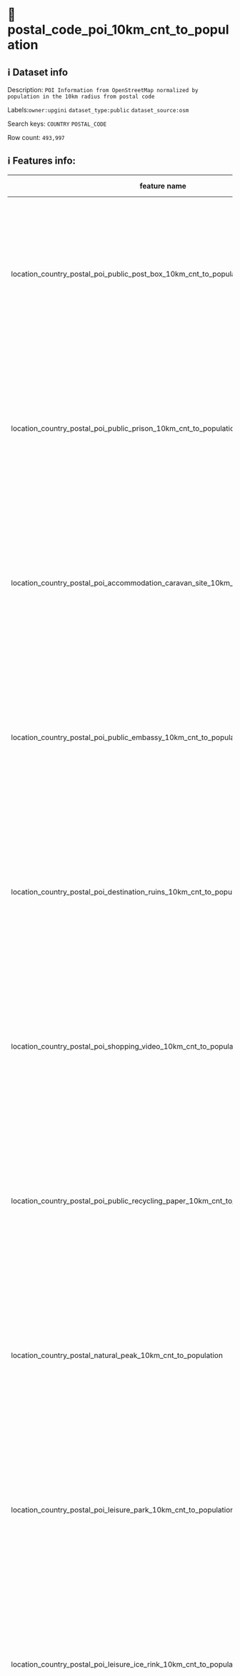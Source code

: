 # 📖 postal_code_poi_10km_cnt_to_population 
## ℹ️ Dataset info 
Description: `POI Information from OpenStreetMap normalized by population in the 10km radius from postal code` 

Labels:`owner:upgini` `dataset_type:public` `dataset_source:osm` 

Search keys: `COUNTRY` `POSTAL_CODE`

Row count: `493,997`

## ℹ️ Features info:
|feature name|feature type|descrition|
|---|---|---|
|location_country_postal_poi_public_post_box_10km_cnt_to_population|FLOAT|(Number of specific type osm objects in 10km radius from postal code)  divided by ( Population n 10km radius from postal code) |
|location_country_postal_poi_public_prison_10km_cnt_to_population|FLOAT|(Number of specific type osm objects in 10km radius from postal code)  divided by ( Population n 10km radius from postal code) |
|location_country_postal_poi_accommodation_caravan_site_10km_cnt_to_population|FLOAT|(Number of specific type osm objects in 10km radius from postal code)  divided by ( Population n 10km radius from postal code) |
|location_country_postal_poi_public_embassy_10km_cnt_to_population|FLOAT|(Number of specific type osm objects in 10km radius from postal code)  divided by ( Population n 10km radius from postal code) |
|location_country_postal_poi_destination_ruins_10km_cnt_to_population|FLOAT|(Number of specific type osm objects in 10km radius from postal code)  divided by ( Population n 10km radius from postal code) |
|location_country_postal_poi_shopping_video_10km_cnt_to_population|FLOAT|(Number of specific type osm objects in 10km radius from postal code)  divided by ( Population n 10km radius from postal code) |
|location_country_postal_poi_public_recycling_paper_10km_cnt_to_population|FLOAT|(Number of specific type osm objects in 10km radius from postal code)  divided by ( Population n 10km radius from postal code) |
|location_country_postal_natural_peak_10km_cnt_to_population|FLOAT|(Number of specific type osm objects in 10km radius from postal code)  divided by ( Population n 10km radius from postal code) |
|location_country_postal_poi_leisure_park_10km_cnt_to_population|FLOAT|(Number of specific type osm objects in 10km radius from postal code)  divided by ( Population n 10km radius from postal code) |
|location_country_postal_poi_leisure_ice_rink_10km_cnt_to_population|FLOAT|(Number of specific type osm objects in 10km radius from postal code)  divided by ( Population n 10km radius from postal code) |
|location_country_postal_poi_health_pharmacy_10km_cnt_to_population|FLOAT|(Number of specific type osm objects in 10km radius from postal code)  divided by ( Population n 10km radius from postal code) |
|location_country_postal_poi_public_arts_centre_10km_cnt_to_population|FLOAT|(Number of specific type osm objects in 10km radius from postal code)  divided by ( Population n 10km radius from postal code) |
|location_country_postal_pofw_christian_anglican_10km_cnt_to_population|FLOAT|(Number of specific type osm objects in 10km radius from postal code)  divided by ( Population n 10km radius from postal code) |
|location_country_postal_poi_miscpoi_emergency_phone_10km_cnt_to_population|FLOAT|(Number of specific type osm objects in 10km radius from postal code)  divided by ( Population n 10km radius from postal code) |
|location_country_postal_poi_tourism_tourist_info_10km_cnt_to_population|FLOAT|(Number of specific type osm objects in 10km radius from postal code)  divided by ( Population n 10km radius from postal code) |
|location_country_postal_poi_accommodation_chalet_10km_cnt_to_population|FLOAT|(Number of specific type osm objects in 10km radius from postal code)  divided by ( Population n 10km radius from postal code) |
|location_country_postal_poi_tourism_art_10km_cnt_to_population|FLOAT|(Number of specific type osm objects in 10km radius from postal code)  divided by ( Population n 10km radius from postal code) |
|location_country_postal_poi_shopping_beverages_10km_cnt_to_population|FLOAT|(Number of specific type osm objects in 10km radius from postal code)  divided by ( Population n 10km radius from postal code) |
|location_country_postal_poi_miscpoi_water_mill_10km_cnt_to_population|FLOAT|(Number of specific type osm objects in 10km radius from postal code)  divided by ( Population n 10km radius from postal code) |
|location_country_postal_poi_public_graveyard_10km_cnt_to_population|FLOAT|(Number of specific type osm objects in 10km radius from postal code)  divided by ( Population n 10km radius from postal code) |
|location_country_postal_poi_destination_viewpoint_10km_cnt_to_population|FLOAT|(Number of specific type osm objects in 10km radius from postal code)  divided by ( Population n 10km radius from postal code) |
|location_country_postal_poi_shopping_car_wash_10km_cnt_to_population|FLOAT|(Number of specific type osm objects in 10km radius from postal code)  divided by ( Population n 10km radius from postal code) |
|location_country_postal_pofw_muslim_10km_cnt_to_population|FLOAT|(Number of specific type osm objects in 10km radius from postal code)  divided by ( Population n 10km radius from postal code) |
|location_country_postal_poi_tourism_tourist_board_10km_cnt_to_population|FLOAT|(Number of specific type osm objects in 10km radius from postal code)  divided by ( Population n 10km radius from postal code) |
|location_country_postal_poi_public_courthouse_10km_cnt_to_population|FLOAT|(Number of specific type osm objects in 10km radius from postal code)  divided by ( Population n 10km radius from postal code) |
|location_country_postal_poi_destination_fort_10km_cnt_to_population|FLOAT|(Number of specific type osm objects in 10km radius from postal code)  divided by ( Population n 10km radius from postal code) |
|location_country_postal_poi_miscpoi_tower_comms_10km_cnt_to_population|FLOAT|(Number of specific type osm objects in 10km radius from postal code)  divided by ( Population n 10km radius from postal code) |
|location_country_postal_poi_shopping_sports_10km_cnt_to_population|FLOAT|(Number of specific type osm objects in 10km radius from postal code)  divided by ( Population n 10km radius from postal code) |
|location_country_postal_poi_public_library_10km_cnt_to_population|FLOAT|(Number of specific type osm objects in 10km radius from postal code)  divided by ( Population n 10km radius from postal code) |
|location_country_postal_poi_catering_pub_10km_cnt_to_population|FLOAT|(Number of specific type osm objects in 10km radius from postal code)  divided by ( Population n 10km radius from postal code) |
|location_country_postal_poi_shopping_supermarket_10km_cnt_to_population|FLOAT|(Number of specific type osm objects in 10km radius from postal code)  divided by ( Population n 10km radius from postal code) |
|location_country_postal_poi_public_recycling_metal_10km_cnt_to_population|FLOAT|(Number of specific type osm objects in 10km radius from postal code)  divided by ( Population n 10km radius from postal code) |
|location_country_postal_pofw_jewish_10km_cnt_to_population|FLOAT|(Number of specific type osm objects in 10km radius from postal code)  divided by ( Population n 10km radius from postal code) |
|location_country_postal_poi_destination_theme_park_10km_cnt_to_population|FLOAT|(Number of specific type osm objects in 10km radius from postal code)  divided by ( Population n 10km radius from postal code) |
|location_country_postal_poi_shopping_vending_cigarette_10km_cnt_to_population|FLOAT|(Number of specific type osm objects in 10km radius from postal code)  divided by ( Population n 10km radius from postal code) |
|location_country_postal_poi_health_doctors_10km_cnt_to_population|FLOAT|(Number of specific type osm objects in 10km radius from postal code)  divided by ( Population n 10km radius from postal code) |
|location_country_postal_poi_miscpoi_water_works_10km_cnt_to_population|FLOAT|(Number of specific type osm objects in 10km radius from postal code)  divided by ( Population n 10km radius from postal code) |
|location_country_postal_poi_public_post_office_10km_cnt_to_population|FLOAT|(Number of specific type osm objects in 10km radius from postal code)  divided by ( Population n 10km radius from postal code) |
|location_country_postal_poi_shopping_florist_10km_cnt_to_population|FLOAT|(Number of specific type osm objects in 10km radius from postal code)  divided by ( Population n 10km radius from postal code) |
|location_country_postal_poi_shopping_car_rental_10km_cnt_to_population|FLOAT|(Number of specific type osm objects in 10km radius from postal code)  divided by ( Population n 10km radius from postal code) |
|location_country_postal_pofw_christian_methodist_10km_cnt_to_population|FLOAT|(Number of specific type osm objects in 10km radius from postal code)  divided by ( Population n 10km radius from postal code) |
|location_country_postal_poi_accommodation_camp_site_10km_cnt_to_population|FLOAT|(Number of specific type osm objects in 10km radius from postal code)  divided by ( Population n 10km radius from postal code) |
|location_country_postal_poi_catering_food_court_10km_cnt_to_population|FLOAT|(Number of specific type osm objects in 10km radius from postal code)  divided by ( Population n 10km radius from postal code) |
|location_country_postal_poi_shopping_car_10km_cnt_to_population|FLOAT|(Number of specific type osm objects in 10km radius from postal code)  divided by ( Population n 10km radius from postal code) |
|location_country_postal_poi_shopping_bicycle_10km_cnt_to_population|FLOAT|(Number of specific type osm objects in 10km radius from postal code)  divided by ( Population n 10km radius from postal code) |
|location_country_postal_poi_shopping_books_10km_cnt_to_population|FLOAT|(Number of specific type osm objects in 10km radius from postal code)  divided by ( Population n 10km radius from postal code) |
|location_country_postal_poi_miscpoi_hunting_stand_10km_cnt_to_population|FLOAT|(Number of specific type osm objects in 10km radius from postal code)  divided by ( Population n 10km radius from postal code) |
|location_country_postal_poi_leisure_golf_course_10km_cnt_to_population|FLOAT|(Number of specific type osm objects in 10km radius from postal code)  divided by ( Population n 10km radius from postal code) |
|location_country_postal_poi_shopping_greengrocer_10km_cnt_to_population|FLOAT|(Number of specific type osm objects in 10km radius from postal code)  divided by ( Population n 10km radius from postal code) |
|location_country_postal_poi_miscpoi_bench_10km_cnt_to_population|FLOAT|(Number of specific type osm objects in 10km radius from postal code)  divided by ( Population n 10km radius from postal code) |
|location_country_postal_poi_leisure_dog_park_10km_cnt_to_population|FLOAT|(Number of specific type osm objects in 10km radius from postal code)  divided by ( Population n 10km radius from postal code) |
|location_country_postal_poi_shopping_department_store_10km_cnt_to_population|FLOAT|(Number of specific type osm objects in 10km radius from postal code)  divided by ( Population n 10km radius from postal code) |
|location_country_postal_poi_shopping_shoes_10km_cnt_to_population|FLOAT|(Number of specific type osm objects in 10km radius from postal code)  divided by ( Population n 10km radius from postal code) |
|location_country_postal_natural_mine_10km_cnt_to_population|FLOAT|(Number of specific type osm objects in 10km radius from postal code)  divided by ( Population n 10km radius from postal code) |
|location_country_postal_poi_shopping_hairdresser_10km_cnt_to_population|FLOAT|(Number of specific type osm objects in 10km radius from postal code)  divided by ( Population n 10km radius from postal code) |
|location_country_postal_poi_shopping_computer_10km_cnt_to_population|FLOAT|(Number of specific type osm objects in 10km radius from postal code)  divided by ( Population n 10km radius from postal code) |
|location_country_postal_poi_accommodation_alpine_hut_10km_cnt_to_population|FLOAT|(Number of specific type osm objects in 10km radius from postal code)  divided by ( Population n 10km radius from postal code) |
|location_country_postal_poi_destination_memorial_10km_cnt_to_population|FLOAT|(Number of specific type osm objects in 10km radius from postal code)  divided by ( Population n 10km radius from postal code) |
|location_country_postal_poi_public_university_10km_cnt_to_population|FLOAT|(Number of specific type osm objects in 10km radius from postal code)  divided by ( Population n 10km radius from postal code) |
|location_country_postal_poi_catering_biergarten_10km_cnt_to_population|FLOAT|(Number of specific type osm objects in 10km radius from postal code)  divided by ( Population n 10km radius from postal code) |
|location_country_postal_pofw_christian_mormon_10km_cnt_to_population|FLOAT|(Number of specific type osm objects in 10km radius from postal code)  divided by ( Population n 10km radius from postal code) |
|location_country_postal_poi_shopping_doityourself_10km_cnt_to_population|FLOAT|(Number of specific type osm objects in 10km radius from postal code)  divided by ( Population n 10km radius from postal code) |
|location_country_postal_poi_accommodation_shelter_10km_cnt_to_population|FLOAT|(Number of specific type osm objects in 10km radius from postal code)  divided by ( Population n 10km radius from postal code) |
|location_country_postal_poi_shopping_furniture_10km_cnt_to_population|FLOAT|(Number of specific type osm objects in 10km radius from postal code)  divided by ( Population n 10km radius from postal code) |
|location_country_postal_poi_destination_zoo_10km_cnt_to_population|FLOAT|(Number of specific type osm objects in 10km radius from postal code)  divided by ( Population n 10km radius from postal code) |
|location_country_postal_natural_volcano_10km_cnt_to_population|FLOAT|(Number of specific type osm objects in 10km radius from postal code)  divided by ( Population n 10km radius from postal code) |
|location_country_postal_poi_public_marketplace_10km_cnt_to_population|FLOAT|(Number of specific type osm objects in 10km radius from postal code)  divided by ( Population n 10km radius from postal code) |
|location_country_postal_poi_miscpoi_emergency_access_10km_cnt_to_population|FLOAT|(Number of specific type osm objects in 10km radius from postal code)  divided by ( Population n 10km radius from postal code) |
|location_country_postal_poi_shopping_butcher_10km_cnt_to_population|FLOAT|(Number of specific type osm objects in 10km radius from postal code)  divided by ( Population n 10km radius from postal code) |
|location_country_postal_poi_destination_battlefield_10km_cnt_to_population|FLOAT|(Number of specific type osm objects in 10km radius from postal code)  divided by ( Population n 10km radius from postal code) |
|location_country_postal_poi_catering_restaurant_10km_cnt_to_population|FLOAT|(Number of specific type osm objects in 10km radius from postal code)  divided by ( Population n 10km radius from postal code) |
|location_country_postal_poi_miscpoi_wastewater_plant_10km_cnt_to_population|FLOAT|(Number of specific type osm objects in 10km radius from postal code)  divided by ( Population n 10km radius from postal code) |
|location_country_postal_poi_public_recycling_clothes_10km_cnt_to_population|FLOAT|(Number of specific type osm objects in 10km radius from postal code)  divided by ( Population n 10km radius from postal code) |
|location_country_postal_pofw_shinto_10km_cnt_to_population|FLOAT|(Number of specific type osm objects in 10km radius from postal code)  divided by ( Population n 10km radius from postal code) |
|location_country_postal_poi_destination_wayside_cross_10km_cnt_to_population|FLOAT|(Number of specific type osm objects in 10km radius from postal code)  divided by ( Population n 10km radius from postal code) |
|location_country_postal_natural_cliff_10km_cnt_to_population|FLOAT|(Number of specific type osm objects in 10km radius from postal code)  divided by ( Population n 10km radius from postal code) |
|location_country_postal_poi_leisure_cinema_10km_cnt_to_population|FLOAT|(Number of specific type osm objects in 10km radius from postal code)  divided by ( Population n 10km radius from postal code) |
|location_country_postal_poi_tourism_tourist_guidepost_10km_cnt_to_population|FLOAT|(Number of specific type osm objects in 10km radius from postal code)  divided by ( Population n 10km radius from postal code) |
|location_country_postal_poi_miscpoi_tower_observation_10km_cnt_to_population|FLOAT|(Number of specific type osm objects in 10km radius from postal code)  divided by ( Population n 10km radius from postal code) |
|location_country_postal_poi_shopping_optician_10km_cnt_to_population|FLOAT|(Number of specific type osm objects in 10km radius from postal code)  divided by ( Population n 10km radius from postal code) |
|location_country_postal_poi_miscpoi_camera_surveillance_10km_cnt_to_population|FLOAT|(Number of specific type osm objects in 10km radius from postal code)  divided by ( Population n 10km radius from postal code) |
|location_country_postal_poi_accommodation_guest_house_10km_cnt_to_population|FLOAT|(Number of specific type osm objects in 10km radius from postal code)  divided by ( Population n 10km radius from postal code) |
|location_country_postal_poi_shopping_mobile_phone_10km_cnt_to_population|FLOAT|(Number of specific type osm objects in 10km radius from postal code)  divided by ( Population n 10km radius from postal code) |
|location_country_postal_poi_destination_monument_10km_cnt_to_population|FLOAT|(Number of specific type osm objects in 10km radius from postal code)  divided by ( Population n 10km radius from postal code) |
|location_country_postal_poi_shopping_toys_10km_cnt_to_population|FLOAT|(Number of specific type osm objects in 10km radius from postal code)  divided by ( Population n 10km radius from postal code) |
|location_country_postal_poi_health_dentist_10km_cnt_to_population|FLOAT|(Number of specific type osm objects in 10km radius from postal code)  divided by ( Population n 10km radius from postal code) |
|location_country_postal_poi_miscpoi_toilet_10km_cnt_to_population|FLOAT|(Number of specific type osm objects in 10km radius from postal code)  divided by ( Population n 10km radius from postal code) |
|location_country_postal_poi_public_college_10km_cnt_to_population|FLOAT|(Number of specific type osm objects in 10km radius from postal code)  divided by ( Population n 10km radius from postal code) |
|location_country_postal_poi_accommodation_motel_10km_cnt_to_population|FLOAT|(Number of specific type osm objects in 10km radius from postal code)  divided by ( Population n 10km radius from postal code) |
|location_country_postal_poi_health_veterinary_10km_cnt_to_population|FLOAT|(Number of specific type osm objects in 10km radius from postal code)  divided by ( Population n 10km radius from postal code) |
|location_country_postal_pofw_christian_catholic_10km_cnt_to_population|FLOAT|(Number of specific type osm objects in 10km radius from postal code)  divided by ( Population n 10km radius from postal code) |
|location_country_postal_poi_destination_attraction_10km_cnt_to_population|FLOAT|(Number of specific type osm objects in 10km radius from postal code)  divided by ( Population n 10km radius from postal code) |
|location_country_postal_poi_public_school_10km_cnt_to_population|FLOAT|(Number of specific type osm objects in 10km radius from postal code)  divided by ( Population n 10km radius from postal code) |
|location_country_postal_poi_leisure_nightclub_10km_cnt_to_population|FLOAT|(Number of specific type osm objects in 10km radius from postal code)  divided by ( Population n 10km radius from postal code) |
|location_country_postal_pofw_christian_protestant_10km_cnt_to_population|FLOAT|(Number of specific type osm objects in 10km radius from postal code)  divided by ( Population n 10km radius from postal code) |
|location_country_postal_pofw_christian_10km_cnt_to_population|FLOAT|(Number of specific type osm objects in 10km radius from postal code)  divided by ( Population n 10km radius from postal code) |
|location_country_postal_poi_shopping_car_repair_10km_cnt_to_population|FLOAT|(Number of specific type osm objects in 10km radius from postal code)  divided by ( Population n 10km radius from postal code) |
|location_country_postal_pofw_hindu_10km_cnt_to_population|FLOAT|(Number of specific type osm objects in 10km radius from postal code)  divided by ( Population n 10km radius from postal code) |
|location_country_postal_poi_catering_cafe_10km_cnt_to_population|FLOAT|(Number of specific type osm objects in 10km radius from postal code)  divided by ( Population n 10km radius from postal code) |
|location_country_postal_poi_public_town_hall_10km_cnt_to_population|FLOAT|(Number of specific type osm objects in 10km radius from postal code)  divided by ( Population n 10km radius from postal code) |
|location_country_postal_poi_leisure_stadium_10km_cnt_to_population|FLOAT|(Number of specific type osm objects in 10km radius from postal code)  divided by ( Population n 10km radius from postal code) |
|location_country_postal_poi_public_recycling_glass_10km_cnt_to_population|FLOAT|(Number of specific type osm objects in 10km radius from postal code)  divided by ( Population n 10km radius from postal code) |
|location_country_postal_poi_miscpoi_lighthouse_10km_cnt_to_population|FLOAT|(Number of specific type osm objects in 10km radius from postal code)  divided by ( Population n 10km radius from postal code) |
|location_country_postal_poi_public_public_building_10km_cnt_to_population|FLOAT|(Number of specific type osm objects in 10km radius from postal code)  divided by ( Population n 10km radius from postal code) |
|location_country_postal_poi_miscpoi_drinking_water_10km_cnt_to_population|FLOAT|(Number of specific type osm objects in 10km radius from postal code)  divided by ( Population n 10km radius from postal code) |
|location_country_postal_poi_public_telephone_10km_cnt_to_population|FLOAT|(Number of specific type osm objects in 10km radius from postal code)  divided by ( Population n 10km radius from postal code) |
|location_country_postal_natural_beach_10km_cnt_to_population|FLOAT|(Number of specific type osm objects in 10km radius from postal code)  divided by ( Population n 10km radius from postal code) |
|location_country_postal_poi_leisure_playground_10km_cnt_to_population|FLOAT|(Number of specific type osm objects in 10km radius from postal code)  divided by ( Population n 10km radius from postal code) |
|location_country_postal_poi_shopping_kiosk_10km_cnt_to_population|FLOAT|(Number of specific type osm objects in 10km radius from postal code)  divided by ( Population n 10km radius from postal code) |
|location_country_postal_poi_shopping_mall_10km_cnt_to_population|FLOAT|(Number of specific type osm objects in 10km radius from postal code)  divided by ( Population n 10km radius from postal code) |
|location_country_postal_poi_public_nursing_home_10km_cnt_to_population|FLOAT|(Number of specific type osm objects in 10km radius from postal code)  divided by ( Population n 10km radius from postal code) |
|location_country_postal_poi_leisure_tennis_court_10km_cnt_to_population|FLOAT|(Number of specific type osm objects in 10km radius from postal code)  divided by ( Population n 10km radius from postal code) |
|location_country_postal_poi_leisure_theatre_10km_cnt_to_population|FLOAT|(Number of specific type osm objects in 10km radius from postal code)  divided by ( Population n 10km radius from postal code) |
|location_country_postal_poi_shopping_convenience_10km_cnt_to_population|FLOAT|(Number of specific type osm objects in 10km radius from postal code)  divided by ( Population n 10km radius from postal code) |
|location_country_postal_poi_shopping_outdoor_10km_cnt_to_population|FLOAT|(Number of specific type osm objects in 10km radius from postal code)  divided by ( Population n 10km radius from postal code) |
|location_country_postal_pofw_muslim_sunni_10km_cnt_to_population|FLOAT|(Number of specific type osm objects in 10km radius from postal code)  divided by ( Population n 10km radius from postal code) |
|location_country_postal_pofw_christian_orthodox_10km_cnt_to_population|FLOAT|(Number of specific type osm objects in 10km radius from postal code)  divided by ( Population n 10km radius from postal code) |
|location_country_postal_pofw_christian_lutheran_10km_cnt_to_population|FLOAT|(Number of specific type osm objects in 10km radius from postal code)  divided by ( Population n 10km radius from postal code) |
|location_country_postal_poi_miscpoi_water_tower_10km_cnt_to_population|FLOAT|(Number of specific type osm objects in 10km radius from postal code)  divided by ( Population n 10km radius from postal code) |
|location_country_postal_poi_public_police_10km_cnt_to_population|FLOAT|(Number of specific type osm objects in 10km radius from postal code)  divided by ( Population n 10km radius from postal code) |
|location_country_postal_poi_health_hospital_10km_cnt_to_population|FLOAT|(Number of specific type osm objects in 10km radius from postal code)  divided by ( Population n 10km radius from postal code) |
|location_country_postal_poi_tourism_archaeological_10km_cnt_to_population|FLOAT|(Number of specific type osm objects in 10km radius from postal code)  divided by ( Population n 10km radius from postal code) |
|location_country_postal_pofw_christian_baptist_10km_cnt_to_population|FLOAT|(Number of specific type osm objects in 10km radius from postal code)  divided by ( Population n 10km radius from postal code) |
|location_country_postal_pofw_taoist_10km_cnt_to_population|FLOAT|(Number of specific type osm objects in 10km radius from postal code)  divided by ( Population n 10km radius from postal code) |
|location_country_postal_poi_money_atm_10km_cnt_to_population|FLOAT|(Number of specific type osm objects in 10km radius from postal code)  divided by ( Population n 10km radius from postal code) |
|location_country_postal_poi_miscpoi_fire_hydrant_10km_cnt_to_population|FLOAT|(Number of specific type osm objects in 10km radius from postal code)  divided by ( Population n 10km radius from postal code) |
|location_country_postal_poi_shopping_gift_10km_cnt_to_population|FLOAT|(Number of specific type osm objects in 10km radius from postal code)  divided by ( Population n 10km radius from postal code) |
|location_country_postal_poi_tourism_tourist_map_10km_cnt_to_population|FLOAT|(Number of specific type osm objects in 10km radius from postal code)  divided by ( Population n 10km radius from postal code) |
|location_country_postal_poi_shopping_bicycle_rental_10km_cnt_to_population|FLOAT|(Number of specific type osm objects in 10km radius from postal code)  divided by ( Population n 10km radius from postal code) |
|location_country_postal_poi_accommodation_hotel_10km_cnt_to_population|FLOAT|(Number of specific type osm objects in 10km radius from postal code)  divided by ( Population n 10km radius from postal code) |
|location_country_postal_poi_leisure_swimming_pool_10km_cnt_to_population|FLOAT|(Number of specific type osm objects in 10km radius from postal code)  divided by ( Population n 10km radius from postal code) |
|location_country_postal_poi_shopping_clothes_10km_cnt_to_population|FLOAT|(Number of specific type osm objects in 10km radius from postal code)  divided by ( Population n 10km radius from postal code) |
|location_country_postal_poi_shopping_beauty_10km_cnt_to_population|FLOAT|(Number of specific type osm objects in 10km radius from postal code)  divided by ( Population n 10km radius from postal code) |
|location_country_postal_poi_shopping_vending_machine_10km_cnt_to_population|FLOAT|(Number of specific type osm objects in 10km radius from postal code)  divided by ( Population n 10km radius from postal code) |
|location_country_postal_poi_destination_picnic_site_10km_cnt_to_population|FLOAT|(Number of specific type osm objects in 10km radius from postal code)  divided by ( Population n 10km radius from postal code) |
|location_country_postal_poi_public_recycling_10km_cnt_to_population|FLOAT|(Number of specific type osm objects in 10km radius from postal code)  divided by ( Population n 10km radius from postal code) |
|location_country_postal_poi_destination_wayside_shrine_10km_cnt_to_population|FLOAT|(Number of specific type osm objects in 10km radius from postal code)  divided by ( Population n 10km radius from postal code) |
|location_country_postal_poi_shopping_car_sharing_10km_cnt_to_population|FLOAT|(Number of specific type osm objects in 10km radius from postal code)  divided by ( Population n 10km radius from postal code) |
|location_country_postal_natural_spring_10km_cnt_to_population|FLOAT|(Number of specific type osm objects in 10km radius from postal code)  divided by ( Population n 10km radius from postal code) |
|location_country_postal_pofw_sikh_10km_cnt_to_population|FLOAT|(Number of specific type osm objects in 10km radius from postal code)  divided by ( Population n 10km radius from postal code) |
|location_country_postal_poi_public_kindergarten_10km_cnt_to_population|FLOAT|(Number of specific type osm objects in 10km radius from postal code)  divided by ( Population n 10km radius from postal code) |
|location_country_postal_pofw_buddhist_10km_cnt_to_population|FLOAT|(Number of specific type osm objects in 10km radius from postal code)  divided by ( Population n 10km radius from postal code) |
|location_country_postal_poi_destination_artwork_10km_cnt_to_population|FLOAT|(Number of specific type osm objects in 10km radius from postal code)  divided by ( Population n 10km radius from postal code) |
|location_country_postal_poi_shopping_laundry_10km_cnt_to_population|FLOAT|(Number of specific type osm objects in 10km radius from postal code)  divided by ( Population n 10km radius from postal code) |
|location_country_postal_poi_accommodation_hostel_10km_cnt_to_population|FLOAT|(Number of specific type osm objects in 10km radius from postal code)  divided by ( Population n 10km radius from postal code) |
|location_country_postal_poi_leisure_pitch_10km_cnt_to_population|FLOAT|(Number of specific type osm objects in 10km radius from postal code)  divided by ( Population n 10km radius from postal code) |
|location_country_postal_poi_shopping_vending_parking_10km_cnt_to_population|FLOAT|(Number of specific type osm objects in 10km radius from postal code)  divided by ( Population n 10km radius from postal code) |
|location_country_postal_poi_destination_castle_10km_cnt_to_population|FLOAT|(Number of specific type osm objects in 10km radius from postal code)  divided by ( Population n 10km radius from postal code) |
|location_country_postal_poi_accommodation_bed_and_breakfast_10km_cnt_to_population|FLOAT|(Number of specific type osm objects in 10km radius from postal code)  divided by ( Population n 10km radius from postal code) |
|location_country_postal_natural_glacier_10km_cnt_to_population|FLOAT|(Number of specific type osm objects in 10km radius from postal code)  divided by ( Population n 10km radius from postal code) |
|location_country_postal_poi_shopping_chemist_10km_cnt_to_population|FLOAT|(Number of specific type osm objects in 10km radius from postal code)  divided by ( Population n 10km radius from postal code) |
|location_country_postal_poi_money_bank_10km_cnt_to_population|FLOAT|(Number of specific type osm objects in 10km radius from postal code)  divided by ( Population n 10km radius from postal code) |
|location_country_postal_poi_miscpoi_windmill_10km_cnt_to_population|FLOAT|(Number of specific type osm objects in 10km radius from postal code)  divided by ( Population n 10km radius from postal code) |
|location_country_postal_pofw_christian_evangelical_10km_cnt_to_population|FLOAT|(Number of specific type osm objects in 10km radius from postal code)  divided by ( Population n 10km radius from postal code) |
|location_country_postal_poi_public_community_centre_10km_cnt_to_population|FLOAT|(Number of specific type osm objects in 10km radius from postal code)  divided by ( Population n 10km radius from postal code) |
|location_country_postal_poi_catering_bar_10km_cnt_to_population|FLOAT|(Number of specific type osm objects in 10km radius from postal code)  divided by ( Population n 10km radius from postal code) |
|location_country_postal_poi_shopping_newsagent_10km_cnt_to_population|FLOAT|(Number of specific type osm objects in 10km radius from postal code)  divided by ( Population n 10km radius from postal code) |
|location_country_postal_poi_public_fire_station_10km_cnt_to_population|FLOAT|(Number of specific type osm objects in 10km radius from postal code)  divided by ( Population n 10km radius from postal code) |
|location_country_postal_natural_cave_entrance_10km_cnt_to_population|FLOAT|(Number of specific type osm objects in 10km radius from postal code)  divided by ( Population n 10km radius from postal code) |
|location_country_postal_poi_miscpoi_waste_basket_10km_cnt_to_population|FLOAT|(Number of specific type osm objects in 10km radius from postal code)  divided by ( Population n 10km radius from postal code) |
|location_country_postal_poi_miscpoi_fountain_10km_cnt_to_population|FLOAT|(Number of specific type osm objects in 10km radius from postal code)  divided by ( Population n 10km radius from postal code) |
|location_country_postal_poi_shopping_travel_agency_10km_cnt_to_population|FLOAT|(Number of specific type osm objects in 10km radius from postal code)  divided by ( Population n 10km radius from postal code) |
|location_country_postal_poi_shopping_stationery_10km_cnt_to_population|FLOAT|(Number of specific type osm objects in 10km radius from postal code)  divided by ( Population n 10km radius from postal code) |
|location_country_postal_poi_shopping_garden_centre_10km_cnt_to_population|FLOAT|(Number of specific type osm objects in 10km radius from postal code)  divided by ( Population n 10km radius from postal code) |
|location_country_postal_poi_shopping_bakery_10km_cnt_to_population|FLOAT|(Number of specific type osm objects in 10km radius from postal code)  divided by ( Population n 10km radius from postal code) |
|location_country_postal_poi_destination_museum_10km_cnt_to_population|FLOAT|(Number of specific type osm objects in 10km radius from postal code)  divided by ( Population n 10km radius from postal code) |
|location_country_postal_poi_catering_fast_food_10km_cnt_to_population|FLOAT|(Number of specific type osm objects in 10km radius from postal code)  divided by ( Population n 10km radius from postal code) |
|location_country_postal_poi_leisure_sports_centre_10km_cnt_to_population|FLOAT|(Number of specific type osm objects in 10km radius from postal code)  divided by ( Population n 10km radius from postal code) |
|location_country_postal_poi_miscpoi_water_well_10km_cnt_to_population|FLOAT|(Number of specific type osm objects in 10km radius from postal code)  divided by ( Population n 10km radius from postal code) |
|location_country_postal_poi_destination_archaeological_site_10km_cnt_to_population|FLOAT|(Number of specific type osm objects in 10km radius from postal code)  divided by ( Population n 10km radius from postal code) |
|location_country_postal_poi_shopping_jewelry_10km_cnt_to_population|FLOAT|(Number of specific type osm objects in 10km radius from postal code)  divided by ( Population n 10km radius from postal code) |
|location_country_postal_pofw_muslim_shia_10km_cnt_to_population|FLOAT|(Number of specific type osm objects in 10km radius from postal code)  divided by ( Population n 10km radius from postal code) |
